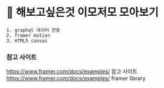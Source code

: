 # 👀 해보고싶은것 이모저모 모아보기
```
1. graphql 데이터 연동
2. framer motion
3. HTML5 canvas
```

### 참고 사이트
https://www.framer.com/docs/examples/ 참고 사이트    
https://www.framer.com/docs/examples/ framer library
